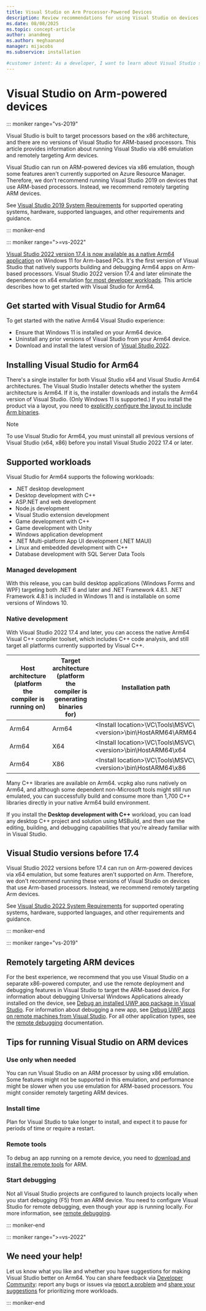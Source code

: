 ```yaml
---
title: Visual Studio on Arm Processor-Powered Devices
description: Review recommendations for using Visual Studio on devices with Arm-based processors, including supported workloads and remote targeting.
ms.date: 08/08/2025
ms.topic: concept-article
author: anandmeg
ms.author: meghaanand
manager: mijacobs
ms.subservice: installation

#customer intent: As a developer, I want to learn about Visual Studio support for Arm so that I can determine the best path for getting started with building and debugging Arm64 apps by using Visual Studio.  
---
```

# Visual Studio on Arm-powered devices

::: moniker range="vs-2019"

Visual Studio is built to target processors based on the x86 architecture, and there are no versions of Visual Studio for ARM-based processors. This article provides information about running Visual Studio via x86 emulation and remotely targeting Arm devices. 

Visual Studio can run on ARM-powered devices via x86 emulation, though some features aren't currently supported on Azure Resource Manager. Therefore, we don't recommend running Visual Studio 2019 on devices that use ARM-based processors. Instead, we recommend remotely targeting ARM devices.

See [Visual Studio 2019 System Requirements](/visualstudio/releases/2019/system-requirements) for supported operating systems, hardware, supported languages, and other requirements and guidance.

::: moniker-end

::: moniker range=">=vs-2022"

[Visual Studio 2022 version 17.4 is now available as a native Arm64 application](https://aka.ms/vs/arm64) on Windows 11 for Arm-based PCs. It's the first version of Visual Studio that natively supports building and debugging Arm64 apps on Arm-based processors. Visual Studio 2022 version 17.4 and later eliminate the dependence on x64 emulation [for most developer workloads](#supported-workloads). This article describes how to get started with Visual Studio for Arm64.

## Get started with Visual Studio for Arm64

To get started with the native Arm64 Visual Studio experience:

- Ensure that Windows 11 is installed on your Arm64 device.
- Uninstall any prior versions of Visual Studio from your Arm64 device.
- Download and install the latest version of [Visual Studio 2022](https://visualstudio.microsoft.com/vs/).

## Installing Visual Studio for Arm64

There's a single installer for both Visual Studio x64 and Visual Studio Arm64 architectures. The Visual Studio Installer detects whether the system architecture is Arm64. If it is, the installer downloads and installs the Arm64 version of Visual Studio. (Only Windows 11 is supported.) If you install the product via a layout, you need to [explicitly configure the layout to include Arm binaries](./use-command-line-parameters-to-install-visual-studio.md#layout-command-and-command-line-parameters).

> [!NOTE]
> To use Visual Studio for Arm64, you must uninstall all previous versions of Visual Studio (x64, x86) before you install Visual Studio 2022 17.4 or later.

## Supported workloads

Visual Studio for Arm64 supports the following workloads:

- .NET desktop development
- Desktop development with C++
- ASP.NET and web development
- Node.js development
- Visual Studio extension development
- Game development with C++
- Game development with Unity
- Windows application development
- .NET Multi-platform App UI development (.NET MAUI)
- Linux and embedded development with C++
- Database development with SQL Server Data Tools

### Managed development

With this release, you can build desktop applications (Windows Forms and WPF) targeting both .NET 6 and later and .NET Framework 4.8.1. 
.NET Framework 4.8.1 is included in Windows 11 and is installable on some versions of Windows 10. 

### Native development

With Visual Studio 2022 17.4 and later, you can access the native Arm64 Visual C++ compiler toolset, which includes C++ code analysis, and still target all platforms currently supported by Visual C++.

| **Host architecture (platform the compiler is running on)** | **Target architecture (platform the compiler is generating binaries for)** | **Installation path** |
| ----------- | ------ | --------------- |
| Arm64 | Arm64 | \<Install location\>\VC\Tools\MSVC\\<version\>\bin\HostARM64\ARM64 |
| Arm64 | X64 | \<Install location\>\VC\Tools\MSVC\\<version\>\bin\HostARM64\x64 |
| Arm64 | X86 | \<Install location\>\VC\Tools\MSVC\\<version\>\bin\HostARM64\x86 |

Many C++ libraries are available on Arm64. vcpkg also runs natively on Arm64, and although some dependent non-Microsoft tools might still run emulated, you can successfully build and consume more than 1,700 C++ libraries directly in your native Arm64 build environment.

If you install the **Desktop development with C++** workload, you can load any desktop C++ project and solution using MSBuild, and then use the editing, building, and debugging capabilities that you're already familiar with in Visual Studio.

## Visual Studio versions before 17.4

Visual Studio 2022 versions before 17.4 can run on Arm-powered devices via x64 emulation, but some features aren't supported on Arm. Therefore, we don't recommend running these versions of Visual Studio on devices that use Arm-based processors. Instead, we recommend remotely targeting Arm devices.

See [Visual Studio 2022 System Requirements](/visualstudio/releases/2022/system-requirements) for supported operating systems, hardware, supported languages, and other requirements and guidance.

::: moniker-end

::: moniker range="vs-2019"

## Remotely targeting ARM devices

For the best experience, we recommend that you use Visual Studio on a separate x86-powered computer, and use the remote deployment and debugging features in Visual Studio to target the ARM-based device. For information about debugging Universal Windows Applications already installed on the device, see [Debug an installed UWP app package in Visual Studio](../debugger/debug-installed-app-package.md). For information about debugging a new app, see [Debug UWP apps on remote machines from Visual Studio](../debugger/run-windows-store-apps-on-a-remote-machine.md). For all other application types, see the [remote debugging](../debugger/remote-debugging.md) documentation.

## Tips for running Visual Studio on ARM devices

### Use only when needed

You can run Visual Studio on an ARM processor by using x86 emulation. Some features might not be supported in this emulation, and performance might be slower when you use emulation for ARM-based processors. You might consider remotely targeting ARM devices.

### Install time

Plan for Visual Studio to take longer to install, and expect it to pause for periods of time or require a restart.
 
### Remote tools

To debug an app running on a remote device, you need to [download and install the remote tools](../debugger/remote-debugging.md#download-and-install-the-remote-tools) for ARM.

### Start debugging

Not all Visual Studio projects are configured to launch projects locally when you start debugging (F5) from an ARM device. You need to configure Visual Studio for remote debugging, even though your app is running locally. For more information, see [remote debugging](../debugger/remote-debugging.md).

::: moniker-end

::: moniker range=">=vs-2022"

## We need your help!

Let us know what you like and whether you have suggestions for making Visual Studio better on Arm64. You can share feedback via [Developer Community](https://developercommunity.visualstudio.com/home): report any bugs or issues via [report a problem](../ide/how-to-report-a-problem-with-visual-studio.md) and [share your suggestions](https://developercommunity.visualstudio.com/report?space=8&entry=suggestion) for prioritizing more workloads.

::: moniker-end
